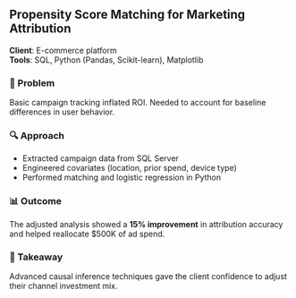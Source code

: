 ## Propensity Score Matching for Marketing Attribution

**Client**: E-commerce platform  
**Tools**: SQL, Python (Pandas, Scikit-learn), Matplotlib

### 🎯 Problem
Basic campaign tracking inflated ROI. Needed to account for baseline differences in user behavior.

### 🔍 Approach
- Extracted campaign data from SQL Server
- Engineered covariates (location, prior spend, device type)
- Performed matching and logistic regression in Python

### 📊 Outcome
The adjusted analysis showed a **15% improvement** in attribution accuracy and helped reallocate $500K of ad spend.

### 🧠 Takeaway
Advanced causal inference techniques gave the client confidence to adjust their channel investment mix.
